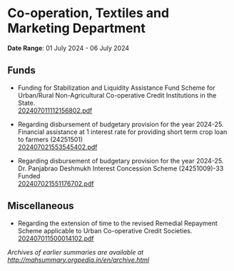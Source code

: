 # Co-operation, Textiles and Marketing Department

**Date Range**: 01 July 2024 - 06 July 2024


## Funds
- Funding for Stabilization and Liquidity Assistance Fund Scheme for Urban/Rural Non-Agricultural Co-operative Credit Institutions in the State.\
  [202407011112156802.pdf](https://gr.maharashtra.gov.in/Site/Upload/Government%20Resolutions/English/202407011112156802.pdf)

- Regarding disbursement of budgetary provision for the year 2024-25. Financial assistance at 1 interest rate for providing short term crop loan to farmers (24251501)\
  [202407021553545402.pdf](https://gr.maharashtra.gov.in/Site/Upload/Government%20Resolutions/English/202407021553545402.pdf)

- Regarding disbursement of budgetary provision for the year 2024-25. Dr. Panjabrao Deshmukh Interest Concession Scheme (24251009)-33 Funded\
  [202407021551176702.pdf](https://gr.maharashtra.gov.in/Site/Upload/Government%20Resolutions/English/202407021551176702.pdf)

## Miscellaneous
- Regarding the extension of time to the revised Remedial Repayment Scheme applicable to Urban Co-operative Credit Societies.\
  [202407011500014102.pdf](https://gr.maharashtra.gov.in/Site/Upload/Government%20Resolutions/English/202407011500014102.pdf)


*Archives of earlier summaries are available at http://mahsummary.orgpedia.in/en/archive.html*